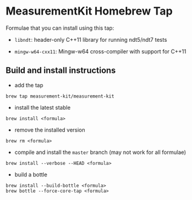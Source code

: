 # MeasurementKit Homebrew Tap

Formulae that you can install using this tap:

- `libndt`: header-only C++11 library for running ndt5/ndt7 tests

- `mingw-w64-cxx11`: Mingw-w64 cross-compiler with support for C++11

## Build and install instructions

- add the tap

```
brew tap measurement-kit/measurement-kit
```

- install the latest stable

```
brew install <formula>
```

- remove the installed version

```
brew rm <formula>
```

- compile and install the `master` branch (may not work for all formulae)

```
brew install --verbose --HEAD <formula>
```

- build a bottle

```
brew install --build-bottle <formula>
brew bottle --force-core-tap <formula>
```

